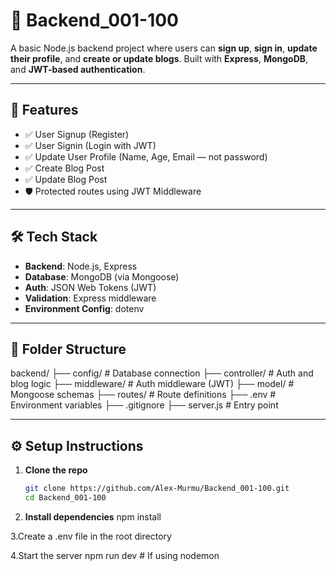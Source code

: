 # 🧠 Backend_001-100

A basic Node.js backend project where users can **sign up**, **sign in**, **update their profile**, and **create or update blogs**. Built with **Express**, **MongoDB**, and **JWT-based authentication**.

---

## 🚀 Features

- ✅ User Signup (Register)
- ✅ User Signin (Login with JWT)
- ✅ Update User Profile (Name, Age, Email — not password)
- ✅ Create Blog Post
- ✅ Update Blog Post
- 🛡️ Protected routes using JWT Middleware

---

## 🛠️ Tech Stack

- **Backend**: Node.js, Express
- **Database**: MongoDB (via Mongoose)
- **Auth**: JSON Web Tokens (JWT)
- **Validation**: Express middleware
- **Environment Config**: dotenv

---

## 📂 Folder Structure

backend/
├── config/ # Database connection
├── controller/ # Auth and blog logic
├── middleware/ # Auth middleware (JWT)
├── model/ # Mongoose schemas
├── routes/ # Route definitions
├── .env # Environment variables
├── .gitignore
├── server.js # Entry point


---

## ⚙️ Setup Instructions

1. **Clone the repo**
   ```bash
   git clone https://github.com/Alex-Murmu/Backend_001-100.git
   cd Backend_001-100


2. **Install dependencies**
npm install

3.Create a .env file in the root directory

4.Start the server
npm run dev   # If using nodemon

